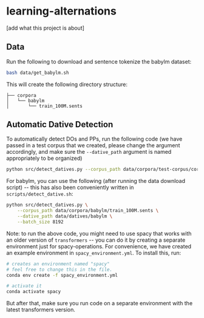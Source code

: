 # learning-alternations

[add what this project is about]

## Data

Run the following to download and sentence tokenize the babylm dataset:

```bash
bash data/get_babylm.sh
```

This will create the following directory structure:

```
├── corpora
│   └── babylm
│       └── train_100M.sents
```

## Automatic Dative Detection

To automatically detect DOs and PPs, run the following code (we have passed in a test corpus that we created, please change the argument accordingly, and make sure the `--dative_path` argument is named appropriately to be organized)

```bash
python src/detect_datives.py --corpus_path data/corpora/test-corpus/corpus.sents --dative_path data/datives/test-corpus/ --batch_size 4
```

For babylm, you can use the following (after running the data download script) -- this has also been conveniently written in `scripts/detect_dative.sh`:

```bash
python src/detect_datives.py \
    --corpus_path data/corpora/babylm/train_100M.sents \
    --dative_path data/datives/babylm \
    --batch_size 8192
```

Note: to run the above code, you might need to use spacy that works with an older version of `transformers` -- you can do it by creating a separate environment just for spacy-operations. For convenience, we have created an example environment in `spacy_environment.yml`. To install this, run:

```bash
# creates an environment named "spacy"
# feel free to change this in the file.
conda env create -f spacy_environment.yml 

# activate it
conda activate spacy
```

But after that, make sure you run code on a separate environment with the latest transformers version.
